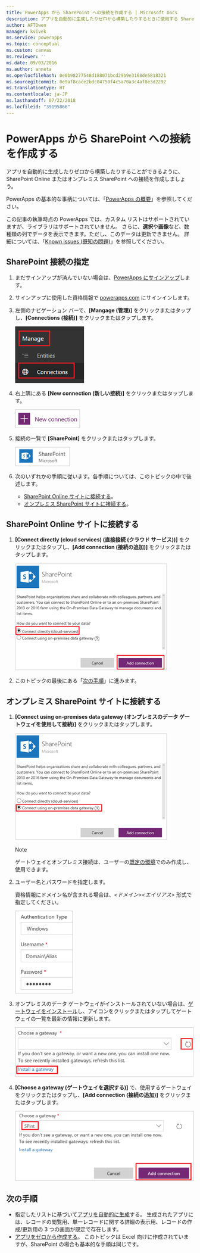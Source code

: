 ```yaml
---
title: PowerApps から SharePoint への接続を作成する | Microsoft Docs
description: アプリを自動的に生成したりゼロから構築したりするときに使用する SharePoint 接続を powerapps.com から作成します。
author: AFTOwen
manager: kvivek
ms.service: powerapps
ms.topic: conceptual
ms.custom: canvas
ms.reviewer: ''
ms.date: 09/03/2016
ms.author: anneta
ms.openlocfilehash: 0e0b98277548d188071bcd29b9e3168de5818321
ms.sourcegitcommit: 0e9af8cace2bdc04750f4c5a70a3c4af8e3d2292
ms.translationtype: HT
ms.contentlocale: ja-JP
ms.lasthandoff: 07/22/2018
ms.locfileid: "39195866"
---
```

# <a name="create-a-connection-to-sharepoint-from-powerapps"></a>PowerApps から SharePoint への接続を作成する
アプリを自動的に生成したりゼロから構築したりすることができるように、SharePoint Online またはオンプレミス SharePoint への接続を作成しましょう。

PowerApps の基本的な事柄については、「[PowerApps の概要](getting-started.md)」を参照してください。

この記事の執筆時点の PowerApps では、カスタム リストはサポートされていますが、ライブラリはサポートされていません。 さらに、**選択**や**画像**など、数種類の列でデータを表示できます。ただし、このデータは更新できません。 詳細については、「[Known issues (既知の問題)](connections/connection-sharepoint-online.md#known-issues)」を参照してください。

## <a name="specify-a-sharepoint-connection"></a>SharePoint 接続の指定
1. まだサインアップが済んでいない場合は、[PowerApps にサインアップ](../signup-for-powerapps.md)します。

2. サインアップに使用した資格情報で [powerapps.com](https://web.powerapps.com?utm_source=padocs&utm_medium=linkinadoc&utm_campaign=referralsfromdoc) にサインインします。

3. 左側のナビゲーション バーで、**[Mangage (管理)]** をクリックまたはタップし、**[Connections (接続)]** をクリックまたはタップします。

    ![[ファイル] メニューの [新規] オプション](./media/connect-to-sharepoint/manage-connections.png)

4. 右上隅にある **[New connection (新しい接続)]** をクリックまたはタップします。

    ![[New connection (新しい接続)] ボタン](./media/connect-to-sharepoint/new-connection.png)

5. 接続の一覧で **[SharePoint]** をクリックまたはタップします。

    ![SharePoint 接続の追加](./media/connect-to-sharepoint/add-sp-portal.png)

6. 次のいずれかの手順に従います。各手順については、このトピックの中で後述します。

   * [SharePoint Online サイトに接続する](connect-to-sharepoint.md#connect-to-a-sharepoint-online-site)。
   * [オンプレミス SharePoint サイトに接続する](connect-to-sharepoint.md#connect-to-an-on-premises-sharepoint-site)。

## <a name="connect-to-a-sharepoint-online-site"></a>SharePoint Online サイトに接続する
1. **[Connect directly (cloud services) (直接接続 (クラウド サービス))]** をクリックまたはタップし、**[Add connection (接続の追加)]** をクリックまたはタップします。

    ![SharePoint Online を選択](./media/connect-to-sharepoint/choose-online.png)

2. このトピックの最後にある「[次の手順](connect-to-sharepoint.md#next-steps)」に進みます。

## <a name="connect-to-an-on-premises-sharepoint-site"></a>オンプレミス SharePoint サイトに接続する
1. **[Connect using on-premises data gateway (オンプレミスのデータ ゲートウェイを使用して接続)]** をクリックまたはタップします。

    ![オンプレミスの SharePoint を選択](./media/connect-to-sharepoint/choose-onprem.png)

    > [!NOTE]
   > ゲートウェイとオンプレミス接続は、ユーザーの[既定の環境](working-with-environments.md)でのみ作成し、使用できます。

2. ユーザー名とパスワードを指定します。

    資格情報にドメイン名が含まれる場合は、*<ドメイン>\<エイリアス>* 形式で指定してください。

    ![資格情報を指定](./media/connect-to-sharepoint/specify-credentials.png)

3. オンプレミスのデータ ゲートウェイがインストールされていない場合は、[ゲートウェイをインストール](gateway-reference.md)し、アイコンをクリックまたはタップしてゲートウェイの一覧を最新の情報に更新します。

    ![ゲートウェイのインストール](./media/connect-to-sharepoint/install-gateway.png)

4. **[Choose a gateway (ゲートウェイを選択する)]** で、使用するゲートウェイをクリックまたはタップし、**[Add connection (接続の追加)]** をクリックまたはタップします。

    ![ゲートウェイを選択](./media/connect-to-sharepoint/choose-gateway.png)

## <a name="next-steps"></a>次の手順
* 指定したリストに基づいて[アプリを自動的に生成](app-from-sharepoint.md)する。 生成されたアプリには、レコードの閲覧用、単一レコードに関する詳細の表示用、レコードの作成/更新用の 3 つの画面が既定で存在します。
* [アプリをゼロから作成する](get-started-create-from-blank.md)。 このトピックは Excel 向けに作成されていますが、SharePoint の場合も基本的な手順は同じです。
